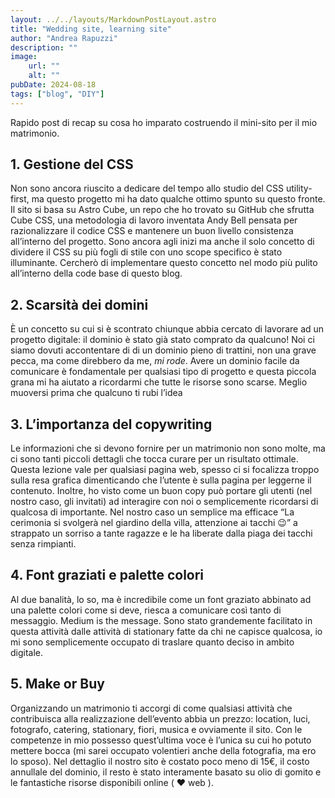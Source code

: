```yaml
--- 
layout: ../../layouts/MarkdownPostLayout.astro
title: "Wedding site, learning site"
author: "Andrea Rapuzzi"
description: ""
image: 
    url: ""
    alt: ""
pubDate: 2024-08-18
tags: ["blog", "DIY"]
---
```


Rapido post di recap su cosa ho imparato costruendo il mini-sito per il mio matrimonio.

## 1. Gestione del CSS

Non sono ancora riuscito a dedicare del tempo allo studio del CSS utility-first, ma questo  progetto mi ha dato qualche ottimo spunto su questo fronte. Il sito si basa su Astro Cube, un repo che ho trovato su GitHub che sfrutta Cube CSS, una metodologia di lavoro inventata Andy Bell pensata per razionalizzare il codice CSS e mantenere un buon livello consistenza all’interno del progetto. Sono ancora agli inizi ma anche il solo concetto di dividere il CSS su più fogli di stile con uno scope specifico è stato illuminante. Cercherò di implementare questo concetto nel modo più pulito all’interno della code base di questo blog.

## 2. Scarsità dei domini

È un concetto su cui si è scontrato chiunque abbia cercato di lavorare ad un progetto digitale: il dominio è stato già stato comprato da qualcuno! Noi ci siamo dovuti accontentare di di un dominio pieno di trattini, non una grave pecca, ma come direbbero da me, *mi rode*. Avere un dominio facile da comunicare è fondamentale per qualsiasi tipo di progetto e questa piccola grana mi ha aiutato a ricordarmi che tutte le risorse sono scarse. Meglio muoversi prima che qualcuno ti rubi l’idea

## 3. L’importanza del copywriting

Le informazioni che si devono fornire per un matrimonio non sono molte, ma ci sono tanti piccoli dettagli che tocca curare per un risultato ottimale. Questa lezione vale per qualsiasi pagina web, spesso ci si focalizza troppo sulla resa grafica dimenticando che l’utente è sulla pagina per leggerne il contenuto. Inoltre, ho visto come un buon copy può portare gli utenti (nel nostro caso, gli invitati) ad interagire con noi o semplicemente ricordarsi di qualcosa di importante. Nel nostro caso un semplice ma efficace “La cerimonia si svolgerà nel giardino della villa, attenzione ai tacchi 😉” a strappato un sorriso a tante ragazze e le ha liberate dalla piaga dei tacchi senza rimpianti.

## 4. Font graziati e palette colori

Al due banalità, lo so, ma è incredibile come un font graziato abbinato ad una palette colori come si deve, riesca a comunicare così tanto di messaggio. Medium is the message.
Sono stato grandemente facilitato in questa attività dalle attività di stationary fatte da chi ne capisce qualcosa, io mi sono semplicemente occupato di traslare quanto deciso in ambito digitale.

## 5. Make or Buy

Organizzando un matrimonio ti accorgi di come qualsiasi attività che contribuisca alla realizzazione dell’evento abbia un prezzo: location, luci, fotografo, catering, stationary, fiori, musica e ovviamente il sito. Con le competenze in mio possesso quest’ultima voce è l’unica su cui ho potuto mettere bocca (mi sarei occupato volentieri anche della fotografia, ma ero lo sposo).
Nel dettaglio il nostro sito è costato poco meno di 15€, il costo annullale del dominio, il resto è stato interamente basato su olio di gomito e le fantastiche risorse disponibili online ( &#10084; web ).